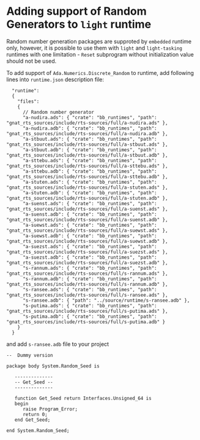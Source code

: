 # Adding support of Random Generators to `light` runtime

Random number generation packages are supproted by `embedded` runtime only, however, it is possible to use them with `light` and `light-tasking` runtimes with one limitation - `Reset` subprogram without initialization value should not be used.

To add support of `Ada.Numerics.Discrete_Random` to runtime, add following lines into `runtime.json` description file:

```
  "runtime":
  {
    "files":
    {
      // Random number generator
      "a-nudira.ads": { "crate": "bb_runtimes", "path": "gnat_rts_sources/include/rts-sources/full/a-nudira.ads" },
      "a-nudira.adb": { "crate": "bb_runtimes", "path": "gnat_rts_sources/include/rts-sources/full/a-nudira.adb" },
      "a-stbuut.ads": { "crate": "bb_runtimes", "path": "gnat_rts_sources/include/rts-sources/full/a-stbuut.ads" },
      "a-stbuut.adb": { "crate": "bb_runtimes", "path": "gnat_rts_sources/include/rts-sources/full/a-stbuut.adb" },
      "a-sttebu.ads": { "crate": "bb_runtimes", "path": "gnat_rts_sources/include/rts-sources/full/a-sttebu.ads" },
      "a-sttebu.adb": { "crate": "bb_runtimes", "path": "gnat_rts_sources/include/rts-sources/full/a-sttebu.adb" },
      "a-stuten.ads": { "crate": "bb_runtimes", "path": "gnat_rts_sources/include/rts-sources/full/a-stuten.ads" },
      "a-stuten.adb": { "crate": "bb_runtimes", "path": "gnat_rts_sources/include/rts-sources/full/a-stuten.adb" },
      "a-suenst.ads": { "crate": "bb_runtimes", "path": "gnat_rts_sources/include/rts-sources/full/a-suenst.ads" },
      "a-suenst.adb": { "crate": "bb_runtimes", "path": "gnat_rts_sources/include/rts-sources/full/a-suenst.adb" },
      "a-suewst.ads": { "crate": "bb_runtimes", "path": "gnat_rts_sources/include/rts-sources/full/a-suewst.ads" },
      "a-suewst.adb": { "crate": "bb_runtimes", "path": "gnat_rts_sources/include/rts-sources/full/a-suewst.adb" },
      "a-suezst.ads": { "crate": "bb_runtimes", "path": "gnat_rts_sources/include/rts-sources/full/a-suezst.ads" },
      "a-suezst.adb": { "crate": "bb_runtimes", "path": "gnat_rts_sources/include/rts-sources/full/a-suezst.adb" },
      "s-rannum.ads": { "crate": "bb_runtimes", "path": "gnat_rts_sources/include/rts-sources/full/s-rannum.ads" },
      "s-rannum.adb": { "crate": "bb_runtimes", "path": "gnat_rts_sources/include/rts-sources/full/s-rannum.adb" },
      "s-ransee.ads": { "crate": "bb_runtimes", "path": "gnat_rts_sources/include/rts-sources/full/s-ransee.ads" },
      "s-ransee.adb": { "path": "../source/runtime/s-ransee.adb" },
      "s-putima.ads": { "crate": "bb_runtimes", "path": "gnat_rts_sources/include/rts-sources/full/s-putima.ads" },
      "s-putima.adb": { "crate": "bb_runtimes", "path": "gnat_rts_sources/include/rts-sources/full/s-putima.adb" }
    }
  }
```

and add `s-ransee.adb` file to your project

```
--  Dummy version

package body System.Random_Seed is

   --------------
   -- Get_Seed --
   --------------

   function Get_Seed return Interfaces.Unsigned_64 is
   begin
      raise Program_Error;
      return 0;
   end Get_Seed;

end System.Random_Seed;
```
